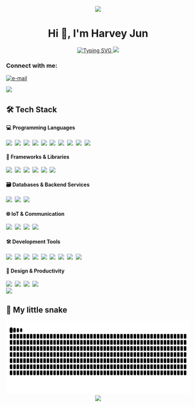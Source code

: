 <div align="center">
  <img src="https://user-images.githubusercontent.com/73097560/115834477-dbab4500-a447-11eb-908a-139a6edaec5c.gif">
  <h1 align="center">Hi 👋, I'm Harvey Jun</h1>
  <a href="https://git.io/typing-svg">
    <img src="https://readme-typing-svg.demolab.com?font=Jersey+10+Charted&size=40&pause=1000&color=5549F7&center=true&vCenter=true&repeat=true&width=680&lines=A+passionate+Full+Stack+Developer+%5E_%5E" alt="Typing SVG" />
  </a>

  <img src="https://user-images.githubusercontent.com/73097560/115834477-dbab4500-a447-11eb-908a-139a6edaec5c.gif">
</div>

<h3 align="left">Connect with me:</h3>
<p align="left">
  <a href="mailto:hi.harvey.817@gmail.com"><img src="https://i.pinimg.com/originals/84/7c/08/847c083cc09040091439e3c05d1fedde.png" width="40px" alt="e-mail"></a>
</p>


<img src="https://user-images.githubusercontent.com/73097560/115834477-dbab4500-a447-11eb-908a-139a6edaec5c.gif">

## 🛠️ Tech Stack

#### 💻 Programming Languages
<div align="left">
  <img src="https://img.shields.io/badge/-JavaScript-05122A?style=flat&logo=javascript">&nbsp;
  <img src="https://img.shields.io/badge/-TypeScript-05122A?style=flat&logo=typescript">&nbsp;
  <img src="https://img.shields.io/badge/-HTML5-05122A?style=flat&logo=HTML5">&nbsp;
  <img src="https://img.shields.io/badge/-CSS3-05122A?style=flat&logo=CSS3&logoColor=1572B6">&nbsp;
  <img src="https://img.shields.io/badge/-Python-05122A?style=flat&logo=python">&nbsp;
  <img src="https://img.shields.io/badge/-C-05122A?style=flat&logo=C&logoColor=A8B9CC">&nbsp;
  <img src="https://img.shields.io/badge/-C++-05122A?style=flat&logo=C%2B%2B&logoColor=00599C">&nbsp;
  <img src="https://img.shields.io/badge/-Java-05122A?style=flat&logo=openjdk&logoColor=FFA518">&nbsp;
  <img src="https://img.shields.io/badge/-Dart-05122A?style=flat&logo=dart">&nbsp;
  <img src="https://img.shields.io/badge/-Kotlin-05122A?style=flat&logo=kotlin">&nbsp;
</div>

#### 🎨 Frameworks & Libraries
<div align="left">
  <img src="https://img.shields.io/badge/-React-05122A?style=flat&logo=react&logoColor=61DAFB">&nbsp;
  <img src="https://img.shields.io/badge/-Next.js-05122A?style=flat&logo=next.js&logoColor=white">&nbsp;
  <img src="https://img.shields.io/badge/-Three.js-05122A?style=flat&logo=three.js&logoColor=white">&nbsp;
  <img src="https://img.shields.io/badge/-Tailwind%20CSS-05122A?style=flat&logo=tailwindcss">&nbsp;
  <img src="https://img.shields.io/badge/-Spring-05122A?style=flat&logo=spring&logoColor=6DB33F">&nbsp;
  <img src="https://img.shields.io/badge/-Flutter-05122A?style=flat&logo=flutter">&nbsp;
  <!-- <img src="https://img.shields.io/badge/-Node.js-05122A?style=flat&logo=node.js">&nbsp; -->
  <!-- <img src="https://img.shields.io/badge/-TensorFlow-05122A?style=flat&logo=tensorflow">&nbsp; -->
  <!-- <img src="https://img.shields.io/badge/-PyTorch-05122A?style=flat&logo=pytorch">&nbsp; -->
  <!-- <img src="https://img.shields.io/badge/-Keras-05122A?style=flat&logo=keras">&nbsp; -->
</div>


#### 🗃️ Databases & Backend Services
<div align="left">
  <img src="https://img.shields.io/badge/-MySQL-05122A?style=flat&logo=mysql&logoColor=4479A1">&nbsp;
  <img src="https://img.shields.io/badge/-Firebase-05122A?style=flat&logo=firebase">&nbsp;
  <img src="https://img.shields.io/badge/-Supabase-05122A?style=flat&logo=supabase">&nbsp;
  <!-- <img src="https://img.shields.io/badge/-GraphQL-05122A?style=flat&logo=graphql">&nbsp; -->
</div>

#### 🌐 IoT & Communication
<div align="left">
  <img src="https://img.shields.io/badge/-EMQX-05122A?style=flat&logo=data:image/svg+xml;base64,PHN2ZyB3aWR0aD0iMjQiIGhlaWdodD0iMjQiIHZpZXdCb3g9IjAgMCAyNCAyNCIgZmlsbD0ibm9uZSIgeG1sbnM9Imh0dHA6Ly93d3cudzMub3JnLzIwMDAvc3ZnIj4KPHBhdGggZD0iTTEyIDJMMjIgN1YxN0wxMiAyMkwyIDE3VjdMMTIgMloiIHN0cm9rZT0iIzAwRkY4OCIgc3Ryb2tlLXdpZHRoPSIyIiBzdHJva2UtbGluZWpvaW49InJvdW5kIi8+CjxwYXRoIGQ9Ik0xMiA3VjE3IiBzdHJva2U9IiMwMEZGODgiIHN0cm9rZS13aWR0aD0iMiIvPgo8L3N2Zz4K">&nbsp;
  <img src="https://img.shields.io/badge/-ZeroMQ-05122A?style=flat&logo=zeromq&logoColor=DF0000">&nbsp;
  <img src="https://img.shields.io/badge/-HiveMQ-05122A?style=flat&logo=hivemq">&nbsp;
  <img src="https://img.shields.io/badge/-Arduino-05122A?style=flat&logo=arduino">&nbsp;
</div>

#### 🛠️ Development Tools
<div align="left">
  <img src="https://img.shields.io/badge/-Git-05122A?style=flat&logo=git">&nbsp;
  <img src="https://img.shields.io/badge/-GitHub-05122A?style=flat&logo=github">&nbsp;
  <img src="https://img.shields.io/badge/-VS%20Code-05122A?style=flat&logo=visualstudiocode&logoColor=007ACC">&nbsp;
  <img src="https://img.shields.io/badge/-Eclipse-05122A?style=flat&logo=eclipse&logoColor=2C2255">&nbsp;
  <img src="https://img.shields.io/badge/-IntelliJ%20IDEA-05122A?style=flat&logo=intellijidea">&nbsp;
  <img src="https://img.shields.io/badge/-Android%20Studio-05122A?style=flat&logo=androidstudio">&nbsp;
  <img src="https://img.shields.io/badge/-Cursor-05122A?style=flat&logo=data:image/svg+xml;base64,PHN2ZyB3aWR0aD0iMjQiIGhlaWdodD0iMjQiIHZpZXdCb3g9IjAgMCAyNCAyNCIgZmlsbD0ibm9uZSIgeG1sbnM9Imh0dHA6Ly93d3cudzMub3JnLzIwMDAvc3ZnIj4KPHBhdGggZD0iTTMgM0gyMUgyNFYyNEgzVjNaIiBmaWxsPSIjMDA3QUZGIi8+CjxwYXRoIGQ9Ik04IDhIMTZWMTZIOFY4WiIgZmlsbD0id2hpdGUiLz4KPC9zdmc+">&nbsp;
  <img src="https://img.shields.io/badge/-Postman-05122A?style=flat&logo=postman">&nbsp;
  <img src="https://img.shields.io/badge/-FlexSim-05122A?style=flat&logo=data:image/svg+xml;base64,PHN2ZyB3aWR0aD0iMjQiIGhlaWdodD0iMjQiIHZpZXdCb3g9IjAgMCAyNCAyNCIgZmlsbD0ibm9uZSIgeG1sbnM9Imh0dHA6Ly93d3cudzMub3JnLzIwMDAvc3ZnIj4KPHBhdGggZD0iTTMgM0gyMUgyNFYyNEgzVjNaIiBmaWxsPSIjRkY2QzM3Ii8+CjxwYXRoIGQ9Ik04IDhIMTZWMTZIOFY4WiIgZmlsbD0id2hpdGUiLz4KPC9zdmc+">&nbsp;
  <!-- <img src="https://img.shields.io/badge/-Docker-05122A?style=flat&logo=docker">&nbsp; -->
</div>

#### 🎨 Design & Productivity
<div align="left">
  <img src="https://img.shields.io/badge/-Figma-05122A?style=flat&logo=figma">&nbsp;
  <img src="https://img.shields.io/badge/-Readdy.ai-05122A?style=flat&logo=data:image/svg+xml;base64,PHN2ZyB3aWR0aD0iMjQiIGhlaWdodD0iMjQiIHZpZXdCb3g9IjAgMCAyNCAyNCIgZmlsbD0ibm9uZSIgeG1sbnM9Imh0dHA6Ly93d3cudzMub3JnLzIwMDAvc3ZnIj4KPHBhdGggZD0iTTEyIDJMMjIgN1YxN0wxMiAyMkwyIDE3VjdMMTIgMloiIHN0cm9rZT0iIzAwRkY4OCIgc3Ryb2tlLXdpZHRoPSIyIiBzdHJva2UtbGluZWpvaW49InJvdW5kIi8+CjxwYXRoIGQ9Ik0xMiA3VjE3IiBzdHJva2U9IiMwMEZGODgiIHN0cm9rZS13aWR0aD0iMiIvPgo8L3N2Zz4K">&nbsp;
  <img src="https://img.shields.io/badge/-Canva-05122A?style=flat&logo=canva&logoColor=00C4CC">&nbsp;
  <img src="https://img.shields.io/badge/-Notion-05122A?style=flat&logo=notion&logoColor=FFFFFF">&nbsp;
</div>

<img src="https://user-images.githubusercontent.com/73097560/115834477-dbab4500-a447-11eb-908a-139a6edaec5c.gif">

## 🐍 My little snake
<div align="center">
  <img src="https://github.com/MapaRuiz/MapaRuiz/blob/output/github-snake-dark.svg" width="1000" height="200">
</div>

<div align="center">
  <img src="https://user-images.githubusercontent.com/73097560/115834477-dbab4500-a447-11eb-908a-139a6edaec5c.gif">
</div>

